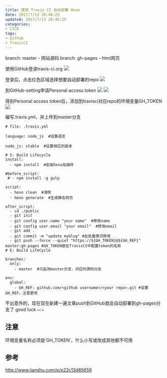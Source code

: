 ```yaml
---
title: 使用 Travis CI 自动部署 Hexo
date: 2017/7/13 20:46:25
updated: 2017/7/13 20:46:25
categories:
- CICD
tags:
- Github
- TravisCI
---
```

branch: master   - 网站源码
branch: gh-pages - html网页

使用GitHub登录travis-ci.org
![](https://tppr.me/NT5xK)

登录后，点击红色区域选择想要自动部署的repo
![](https://tppr.me/dKLvB)

到GitHub-setting申请Personal access token
![](https://tppr.me/NeETX)
![](https://tppr.me/jH0Hi)

得到Personal access token后，添加到travisci对应repo的环境变量GH_TOKEN
![](https://tppr.me/oUUcQ)

编写.travis.yml，并上传到master分支
```
# file: .travis.yml

language: node_js  #设置语言

node_js: stable  #设置相应的版本

# S: Build Lifecycle
install:
  - npm install  #安装hexo及插件

#before_script:
 # - npm install -g gulp

script:
  - hexo clean  #清除
  - hexo generate  #生成静态网页

after_script:
  - cd ./public
  - git init
  - git config user.name "your name"  #修改name
  - git config user.email "your email"  #修改email
  - git add .
  - git commit -m "update myblog" #此处看情况修改
  - git push --force --quiet "https://${GH_TOKEN}@${GH_REF}" master:gh-pages #GH_TOKEN是在TravisCI中配置token的名称
# E: Build LifeCycle

branches:
  only:
    - master  #只监测master分支，对应的源码分支

env:
  global:
    - GH_REF: github.com/<github username>/<your repo>.git #设置GH_REF，注意更改
```
不出意外的，现在现在新建一遍文章push到GitHub就会自动部署到gh-pages分支了
good luck ~:~

## 注意
环境变量名称必须是‘GH_TOKEN’，什么小写或改成其他都不可用

## 参考
http://www.jianshu.com/p/e22c13d85659